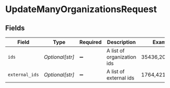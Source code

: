 # UpdateManyOrganizationsRequest


## Fields

| Field                      | Type                       | Required                   | Description                | Example                    |
| -------------------------- | -------------------------- | -------------------------- | -------------------------- | -------------------------- |
| `ids`                      | *Optional[str]*            | :heavy_minus_sign:         | A list of organization ids | 35436,20057623             |
| `external_ids`             | *Optional[str]*            | :heavy_minus_sign:         | A list of external ids     | 1764,42156                 |